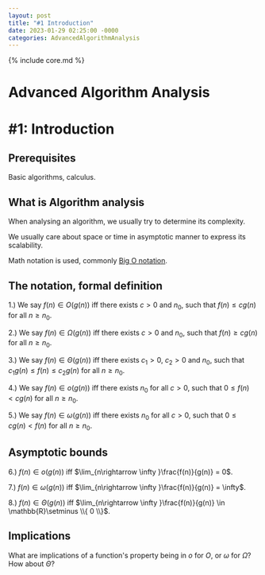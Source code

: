 ```yaml
---
layout: post
title: "#1 Introduction"
date: 2023-01-29 02:25:00 -0000
categories: AdvancedAlgorithmAnalysis
---
```


{% include core.md %}

# Advanced Algorithm Analysis
# \#1: Introduction

## Prerequisites

Basic algorithms, calculus.

## What is Algorithm analysis

When analysing an algorithm, we usually try to determine its complexity. 

We usually care about space or time in asymptotic manner to express its scalability.

Math notation is used, commonly [Big O notation](https://en.wikipedia.org/wiki/Big_O_notation).

## The notation, formal definition

1.) We say $f(n) \in O(g(n))$ iff there exists $c > 0$ and $n_{0}$, such that $f(n) \leq cg(n)$ for all $n \geq n_{0}$.

2.) We say $f(n) \in \Omega(g(n))$ iff there exists $c > 0$ and $n_{0}$, such that $f(n) \geq cg(n)$ for all $n \geq n_{0}$.

3.) We say $f(n) \in \Theta(g(n))$ iff there exists $c_{1} > 0$, $c_{2} > 0$ and $n_{0}$, such that $c_{1}g(n) \leq f(n) \leq c_{2}g(n)$ for all $n \geq n_{0}$.

4.) We say $f(n) \in o(g(n))$ iff there exists $n_{0}$ for all $c > 0$, such that $0 \leq f(n) < cg(n)$ for all $n \geq n_{0}$.

5.) We say $f(n) \in \omega(g(n))$ iff there exists $n_{0}$ for all $c > 0$, such that $0 \leq cg(n) < f(n)$ for all $n \geq n_{0}$.

## Asymptotic bounds

6.) $f(n) \in o(g(n))$ iff $\lim_{n\rightarrow \infty }\frac{f(n)}{g(n)} = 0$.

7.) $f(n) \in \omega(g(n))$ iff $\lim_{n\rightarrow \infty }\frac{f(n)}{g(n)} = \infty$.

8.) $f(n) \in \Theta(g(n))$ iff $\lim_{n\rightarrow \infty }\frac{f(n)}{g(n)} \in \mathbb{R}\setminus \\{ 0 \\}$.

## Implications

What are implications of a function's property being in $o$ for $O$, or $\omega$ for $\Omega$? How about $\Theta$?
